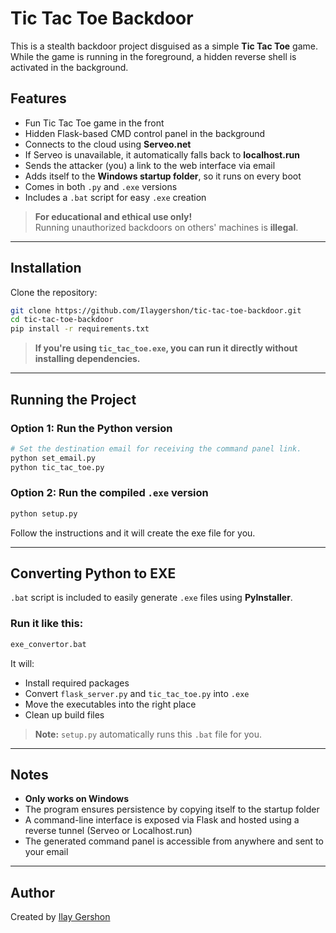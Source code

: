 # Tic Tac Toe Backdoor

This is a stealth backdoor project disguised as a simple **Tic Tac Toe** game.  
While the game is running in the foreground, a hidden reverse shell is activated in the background.

## Features

- Fun Tic Tac Toe game in the front
- Hidden Flask-based CMD control panel in the background
- Connects to the cloud using **Serveo.net**
- If Serveo is unavailable, it automatically falls back to **localhost.run**
- Sends the attacker (you) a link to the web interface via email
- Adds itself to the **Windows startup folder**, so it runs on every boot
- Comes in both `.py` and `.exe` versions
- Includes a `.bat` script for easy `.exe` creation

> **For educational and ethical use only!**  
> Running unauthorized backdoors on others' machines is **illegal**.

---

## Installation

Clone the repository:

```bash
git clone https://github.com/Ilaygershon/tic-tac-toe-backdoor.git
cd tic-tac-toe-backdoor
pip install -r requirements.txt
```

> **If you're using `tic_tac_toe.exe`, you can run it directly without installing dependencies.**

---

## Running the Project

### Option 1: Run the Python version
```bash
# Set the destination email for receiving the command panel link.
python set_email.py 
python tic_tac_toe.py 
```

### Option 2: Run the compiled `.exe` version

```bash
python setup.py
```
Follow the instructions and it will create the exe file for you.

---

## Converting Python to EXE

`.bat` script is included to easily generate `.exe` files using **PyInstaller**.

### Run it like this:

```bash
exe_convertor.bat
```

It will:
- Install required packages
- Convert `flask_server.py` and `tic_tac_toe.py` into `.exe`
- Move the executables into the right place
- Clean up build files

> **Note:** `setup.py` automatically runs this `.bat` file for you.

---

## Notes

- **Only works on Windows**
- The program ensures persistence by copying itself to the startup folder
- A command-line interface is exposed via Flask and hosted using a reverse tunnel (Serveo or Localhost.run)
- The generated command panel is accessible from anywhere and sent to your email
    

---

## Author

Created by [Ilay Gershon](https://github.com/Ilaygershon)
